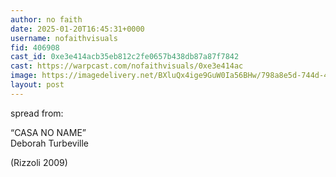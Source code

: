 ```yaml
---
author: no faith
date: 2025-01-20T16:45:31+0000
username: nofaithvisuals
fid: 406908
cast_id: 0xe3e414acb35eb812c2fe0657b438db87a87f7842
cast: https://warpcast.com/nofaithvisuals/0xe3e414ac
image: https://imagedelivery.net/BXluQx4ige9GuW0Ia56BHw/798a8e5d-744d-4f39-2176-203f4aff7800/original
layout: post
---
```

spread from:  
  
“CASA NO NAME”   
  Deborah Turbeville   
  
(Rizzoli 2009)  

<img src='https://imagedelivery.net/BXluQx4ige9GuW0Ia56BHw/798a8e5d-744d-4f39-2176-203f4aff7800/original' alt='' referrerpolicy='no-referrer'/>